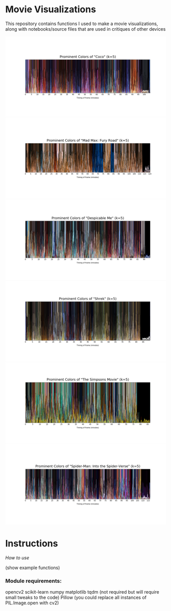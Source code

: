 # Movie Visualizations

This repository contains functions I used to make a movie visualizations, along with notebooks/source files that are used in critiques of other devices 

![visualizations](final_figures/kmeans_color/k5/coco.png?raw=true)
![visualizations](final_figures/kmeans_color/k5/madmax.png?raw=true)
![visualizations](final_figures/kmeans_color/k5/minions.png?)
![visualizations](final_figures/kmeans_color/k5/shrek.png?)
![visualizations](final_figures/kmeans_color/k5/simpson.png?)
![visualizations](final_figures/kmeans_color/k5/spiderman.png?)

# Instructions

*How to use*

(show example functions)


### Module requirements: 
opencv2
scikit-learn
numpy
matplotlib
tqdm (not required but will require small tweaks to the code)
Pillow (you could replace all instances of PIL.Image.open with cv2)